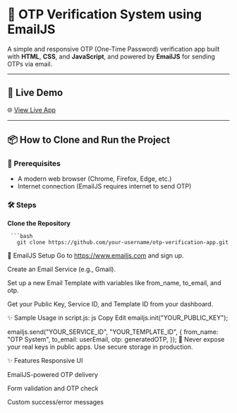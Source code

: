 # 🔐 OTP Verification System using EmailJS

A simple and responsive OTP (One-Time Password) verification app built with **HTML**, **CSS**, and **JavaScript**, and powered by **EmailJS** for sending OTPs via email.

---

## 🚀 Live Demo

🌐 [View Live App](https://verifyurotp.netlify.app/)  

---

## 📦 How to Clone and Run the Project

### 🧾 Prerequisites
- A modern web browser (Chrome, Firefox, Edge, etc.)
- Internet connection (EmailJS requires internet to send OTP)

### 🛠️ Steps

**Clone the Repository**

     ```bash
       git clone https://github.com/your-username/otp-verification-app.git

📧 EmailJS Setup
Go to https://www.emailjs.com and sign up.

Create an Email Service (e.g., Gmail).

Set up a new Email Template with variables like from_name, to_email, and otp.

Get your Public Key, Service ID, and Template ID from your dashboard.

✨ Sample Usage in script.js:
js
Copy
Edit
emailjs.init("YOUR_PUBLIC_KEY");

emailjs.send("YOUR_SERVICE_ID", "YOUR_TEMPLATE_ID", {
  from_name: "OTP System",
  to_email: userEmail,
  otp: generatedOTP,
});
🔐 Never expose your real keys in public apps. Use secure storage in production.

✨ Features
Responsive UI

EmailJS-powered OTP delivery

Form validation and OTP check

Custom success/error messages

